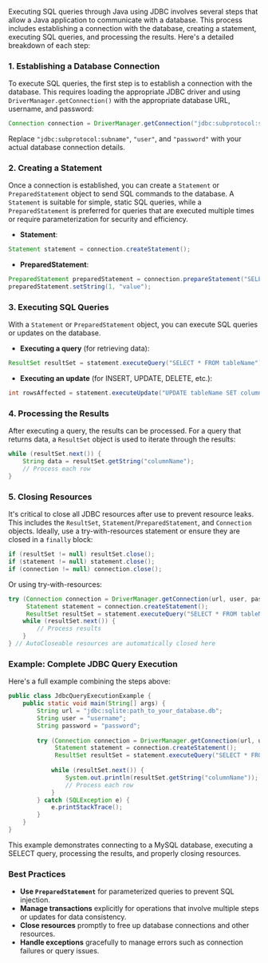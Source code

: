 Executing SQL queries through Java using JDBC involves several steps that allow a Java application to communicate with a database. This process includes establishing a connection with the database, creating a statement, executing SQL queries, and processing the results. Here's a detailed breakdown of each step:

### 1. Establishing a Database Connection
To execute SQL queries, the first step is to establish a connection with the database. This requires loading the appropriate JDBC driver and using `DriverManager.getConnection()` with the appropriate database URL, username, and password:

```java
Connection connection = DriverManager.getConnection("jdbc:subprotocol:subname", "user", "password");
```
Replace `"jdbc:subprotocol:subname"`, `"user"`, and `"password"` with your actual database connection details.

### 2. Creating a Statement
Once a connection is established, you can create a `Statement` or `PreparedStatement` object to send SQL commands to the database. A `Statement` is suitable for simple, static SQL queries, while a `PreparedStatement` is preferred for queries that are executed multiple times or require parameterization for security and efficiency.

- **Statement**:
```java
Statement statement = connection.createStatement();
```

- **PreparedStatement**:
```java
PreparedStatement preparedStatement = connection.prepareStatement("SELECT * FROM tableName WHERE column = ?");
preparedStatement.setString(1, "value");
```

### 3. Executing SQL Queries
With a `Statement` or `PreparedStatement` object, you can execute SQL queries or updates on the database.

- **Executing a query** (for retrieving data):
```java
ResultSet resultSet = statement.executeQuery("SELECT * FROM tableName");
```

- **Executing an update** (for INSERT, UPDATE, DELETE, etc.):
```java
int rowsAffected = statement.executeUpdate("UPDATE tableName SET column = 'value' WHERE condition");
```

### 4. Processing the Results
After executing a query, the results can be processed. For a query that returns data, a `ResultSet` object is used to iterate through the results:

```java
while (resultSet.next()) {
    String data = resultSet.getString("columnName");
    // Process each row
}
```

### 5. Closing Resources
It's critical to close all JDBC resources after use to prevent resource leaks. This includes the `ResultSet`, `Statement`/`PreparedStatement`, and `Connection` objects. Ideally, use a try-with-resources statement or ensure they are closed in a `finally` block:

```java
if (resultSet != null) resultSet.close();
if (statement != null) statement.close();
if (connection != null) connection.close();
```

Or using try-with-resources:

```java
try (Connection connection = DriverManager.getConnection(url, user, password);
     Statement statement = connection.createStatement();
     ResultSet resultSet = statement.executeQuery("SELECT * FROM tableName")) {
    while (resultSet.next()) {
        // Process results
    }
} // AutoCloseable resources are automatically closed here
```

### Example: Complete JDBC Query Execution
Here's a full example combining the steps above:

```java
public class JdbcQueryExecutionExample {
    public static void main(String[] args) {
        String url = "jdbc:sqlite:path_to_your_database.db";
        String user = "username";
        String password = "password";
        
        try (Connection connection = DriverManager.getConnection(url, user, password);
             Statement statement = connection.createStatement();
             ResultSet resultSet = statement.executeQuery("SELECT * FROM tableName")) {
            
            while (resultSet.next()) {
                System.out.println(resultSet.getString("columnName"));
                // Process each row
            }
        } catch (SQLException e) {
            e.printStackTrace();
        }
    }
}
```

This example demonstrates connecting to a MySQL database, executing a SELECT query, processing the results, and properly closing resources.

### Best Practices
- **Use `PreparedStatement`** for parameterized queries to prevent SQL injection.
- **Manage transactions** explicitly for operations that involve multiple steps or updates for data consistency.
- **Close resources** promptly to free up database connections and other resources.
- **Handle exceptions** gracefully to manage errors such as connection failures or query issues.
